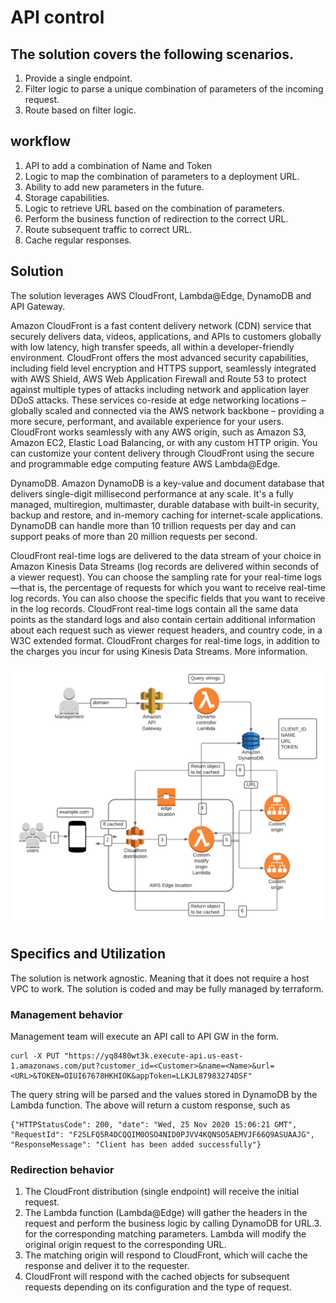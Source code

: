# API control


## The solution covers the following scenarios. 

1. Provide a single endpoint. 
2. Filter logic to parse a unique combination of parameters of the incoming request. 
3. Route based on filter logic.

## workflow
1. API to add a combination of Name and Token
2. Logic to map the combination of parameters to a deployment URL.
3. Ability to add new parameters in the future. 
4. Storage capabilities.
5. Logic to retrieve URL based on the combination of parameters.
6. Perform the business function of redirection to the correct URL. 
7. Route subsequent traffic to correct URL.
8. Cache regular responses. 

## Solution

The solution leverages AWS CloudFront, Lambda@Edge, DynamoDB and API Gateway. 

Amazon CloudFront is a fast content delivery network (CDN) service that securely delivers data, videos, applications, and APIs to customers globally with low latency, high transfer speeds, all within a developer-friendly environment.
CloudFront offers the most advanced security capabilities, including field level encryption and HTTPS support, seamlessly integrated with AWS Shield, AWS Web Application Firewall and Route 53 to protect against multiple types of attacks including network and application layer DDoS attacks. These services co-reside at edge networking locations – globally scaled and connected via the AWS network backbone – providing a more secure, performant, and available experience for your users.
CloudFront works seamlessly with any AWS origin, such as Amazon S3, Amazon EC2, Elastic Load Balancing, or with any custom HTTP origin. You can customize your content delivery through CloudFront using the secure and programmable edge computing feature AWS Lambda@Edge.

DynamoDB.  Amazon DynamoDB is a key-value and document database that delivers single-digit millisecond performance at any scale. It's a fully managed, multiregion, multimaster, durable database with built-in security, backup and restore, and in-memory caching for internet-scale applications. DynamoDB can handle more than 10 trillion requests per day and can support peaks of more than 20 million requests per second.

CloudFront real-time logs are delivered to the data stream of your choice in Amazon Kinesis Data Streams (log records are delivered within seconds of a viewer request). You can choose the sampling rate for your real-time logs—that is, the percentage of requests for which you want to receive real-time log records. You can also choose the specific fields that you want to receive in the log records. CloudFront real-time logs contain all the same data points as the standard logs and also contain certain additional information about each request such as viewer request headers, and country code, in a W3C extended format. CloudFront charges for real-time logs, in addition to the charges you incur for using Kinesis Data Streams. More information. 

![API-workflow](images/ApiControl.png)

## Specifics and Utilization

The solution is network agnostic. Meaning that it does not require a host VPC to work. The solution is coded and may be fully managed by terraform. 

### Management behavior

Management team will execute an API call to API GW in the form. 
```
curl -X PUT "https://yq8480wt3k.execute-api.us-east-1.amazonaws.com/put?customer_id=<Customer>&name=<Name>&url=<URL>&TOKEN=OIUI67678HKHIOK&appToken=LLKJL87983274DSF"
```

The query string will be parsed and the values stored in DynamoDB by the Lambda function.
The above will return a custom response, such as

```
{"HTTPStatusCode": 200, "date": "Wed, 25 Nov 2020 15:06:21 GMT", "RequestId": "F25LFQ5R4DCQQIM0OSO4NID0PJVV4KQNSO5AEMVJF66Q9ASUAAJG", "ResponseMessage": "Client has been added successfully"}
```

### Redirection behavior

1. The CloudFront distribution (single endpoint) will receive the initial request. 
2. The Lambda function (Lambda@Edge) will gather the headers in the request and perform the business logic by calling DynamoDB for URL.3. for the corresponding matching parameters. Lambda will modify the original origin request to the corresponding URL. 
4. The matching origin will respond to CloudFront, which will cache the response and deliver it to the requester. 
5. CloudFront will respond with the cached objects for subsequent requests depending on its configuration and the type of request. 
